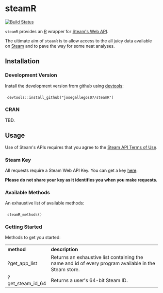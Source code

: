 # steamR

[![Build Status](https://travis-ci.org/josegallegos07/steamR.svg?branch=master)](https://travis-ci.org/josegallegos07/steamR)

`steamR` provides an [R](http://www.r-project.org/) wrapper for [Steam's Web API](https://developer.valvesoftware.com/wiki/Steam_Web_API).

The ultimate aim of `steamR` is to allow access to the all juicy data available on [Steam](http://steampowered.com) and to pave the way for some neat analyses.

## Installation

### Development Version

Install the development version from github using [devtools](https://github.com/hadley/devtools):

### 
     devtools::install_github("josegallegos07/steamR")

### CRAN

TBD.

## Usage

Use of Steam's APIs requires that you agree to the [Steam API Terms of Use](http://steamcommunity.com/dev/apiterms).

### Steam Key

All requests require a Steam Web API Key. You can get a key [here](http://steamcommunity.com/dev/apikey).

**Please do not share your key as it identifies you when you make requests.**

### Available Methods

An exhaustive list of available methods:
### 
     steamR_methods()

### Getting Started

Methods to get you started:

<table style="width:100%" class="table">
  <tr>
    <th style="width:25%; text-align:left">method</th>
    <th style="width:75%; text-align:left">description</th>  
  </tr>
  <tr>
    <td>?get_app_list</td> 
    <td>
      Returns an exhaustive list containing the 
      name and id of every program available in the Steam store.
   </td> 
  </tr>
  <tr>
    <td>?get_steam_id_64</td> 
    <td>
      Returns a user's 64-bit Steam ID.
   </td> 
  </tr>
</table>